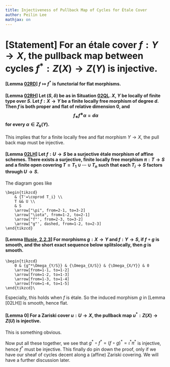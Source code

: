 ```yaml
---
title: Injectiveness of Pullback Map of Cycles for Étale Cover
author: Peilin Lee
mathjax: on
---
```


# [Statement] For an étale cover $f:Y\rightarrow X$, the pullback map between cycles $f^*:Z(X)\rightarrow Z(Y)$ is injective.

#### [Lemma [02RD](https://stacks.math.columbia.edu/tag/02RD)] $f\mapsto f^*$ is functorial for flat morphisms.

#### [Lemma [02RH](https://stacks.math.columbia.edu/tag/02RH)] Let $(S,δ)$ be as in Situation [02QL](https://stacks.math.columbia.edu/tag/02QL). $X$, $Y$ be locally of finite type over $S$. Let $f:X\rightarrow Y$ be a finite locally free morphism of degree $d$. Then $f$ is both proper and flat of relative dimension $0$, and $$f_∗f^∗\alpha=d\alpha$$ for every $\alpha\in Z_k(Y)$.

This implies that for a finite locally free and flat morphism $Y\rightarrow X$, the pull back map must be injective.

#### [Lemma [02LH](https://stacks.math.columbia.edu/tag/02LH)] Let $f:U\rightarrow S$ be a surjective étale morphism of affine schemes. There exists a surjective, finite locally free morphism $\pi:T\rightarrow S$ and a finite open covering $T=T_1\cup\cdots\cup T_n$ such that each $T_i\rightarrow S$ factors through $U\rightarrow S$. 

The diagram goes like
```rawlatex
\begin{tikzcd}
	& {T'=\coprod T_i} \\
	T && U \\
	& S
	\arrow["\pi", from=2-1, to=3-2]
	\arrow["\iota", from=1-2, to=2-1]
	\arrow["f"', from=2-3, to=3-2]
	\arrow["g"', dashed, from=1-2, to=2-3]
\end{tikzcd}
```

#### [Lemma [Illusie, 2.2.3](/assets/IllusieTopicsInAlgebraicGeometry.pdf)] For morphisms $g:X\rightarrow Y$ and $f:Y\rightarrow S$, if $f\circ g$ is smooth, and the short exact sequence below splitslocally, then $g$ is smooth.

```rawlatex
\begin{tikzcd}
	0 & {g^*\Omega_{Y/S}} & {\Omega_{X/S}} & {\Omega_{X/Y}} & 0
	\arrow[from=1-1, to=1-2]
	\arrow[from=1-2, to=1-3]
	\arrow[from=1-3, to=1-4]
	\arrow[from=1-4, to=1-5]
\end{tikzcd}\
``` 
Especially, this holds when $f$ is étale. So the induced morphism $g$ in [Lemma [02LH]] is smooth, hence flat.

#### [Lemma 0] For a Zariski cover $u:U\rightarrow X$, the pullback map $u^*:Z(X)\rightarrow Z(U)$ is injective. 

This is something obvious. 

Now put all these together, we see that $g^*\circ f^*=(f\circ g)^*=\iota^*\pi^*$ is injective, hence $f^*$ must be injective. This finally do pin down the proof, only if we have our sheaf of cycles decent along a (affine) Zariski covering. We will have a further discussion later.